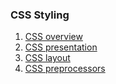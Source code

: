 ### CSS Styling

1. [CSS overview](01-CSS-Overview)
2. [CSS presentation](02-CSS-Presentation)
3. [CSS layout](03-CSS-Layout)
4. [CSS preprocessors](04-CSS-Preprocessors)